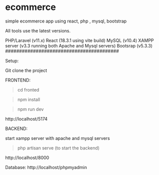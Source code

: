 # ecommerce
simple ecommerce app using react, php , mysql, bootstrap

All tools use the latest versions.


 PHP/Laravel (v11.x)
 React (18.3.1 using vite build)
 MySQL (v10.4)
 XAMPP server (v3.3 running both Apache and Mysql servers)
 Bootsrap (v5.3.3)
#########################################

Setup:

Git clone the project

FRONTEND:

> cd fronted

> npm install

> npm run dev

http://localhost/5174



BACKEND:

start xampp server with apache and mysql servers

> php artisan serve (to start the backend)

http://localhost/8000



Database: http://localhost/phpmyadmin

